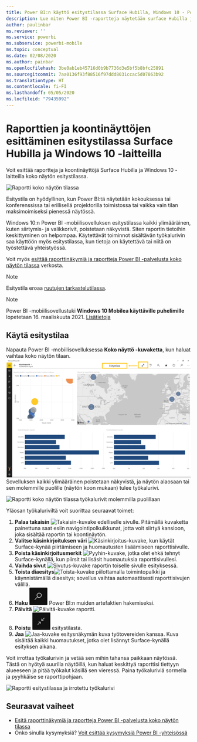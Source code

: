 ```yaml
---
title: Power BI:n käyttö esitystilassa Surface Hubilla, Windows 10 - Power BI
description: Lue miten Power BI -raportteja näytetään surface Hubilla ja miten Power BI -raporttinäkymiä, raportteja ja ruutuja näytetään Windows 10 -laitteilla koko näytön tilassa.
author: paulinbar
ms.reviewer: ''
ms.service: powerbi
ms.subservice: powerbi-mobile
ms.topic: conceptual
ms.date: 02/08/2020
ms.author: painbar
ms.openlocfilehash: 3be0ab1eb45716d0b9b7736d3e5bf5b8bfc25891
ms.sourcegitcommit: 7aa0136f93f88516f97ddd8031ccac5d07863b92
ms.translationtype: HT
ms.contentlocale: fi-FI
ms.lasthandoff: 05/05/2020
ms.locfileid: "79435992"
---
```

# <a name="view-reports-and-dashboards-in-presentation-mode-on-surface-hub-and-windows-10-devices"></a>Raporttien ja koontinäyttöjen esittäminen esitystilassa Surface Hubilla ja Windows 10 -laitteilla
Voit esittää raportteja ja koontinäyttöjä Surface Hubilla ja Windows 10 -laitteilla koko näytön esitystilassa. 

![Raportti koko näytön tilassa](./media/mobile-windows-10-app-presentation-mode/power-bi-presentation-mode-2.png)

Esitystila on hyödyllinen, kun Power BI:tä näytetään kokouksessa tai konferenssissa tai erillisellä projektorilla toimistossa tai vaikka vain tilan maksimoimiseksi pienessä näytössä. 

Windows 10:n Power BI -mobiilisovelluksen esitystilassa kaikki ylimääräinen, kuten siirtymis- ja valikkorivit, poistetaan näkyvistä. Siten raportin tietoihin keskittyminen on helpompaa. Käytettävät toiminnot sisältävän työkalurivin saa käyttöön myös esitystilassa, kun tietoja on käytettävä tai niitä on työstettävä yhteistyössä.

Voit myös [esittää raporttinäkymiä ja raportteja Power BI -palvelusta koko näytön tilassa](../end-user-focus.md) verkosta.

> [!NOTE]
> Esitystila eroaa [ruutujen tarkastelutilassa](mobile-tiles-in-the-mobile-apps.md).

>[!NOTE]
>Power BI -mobiilisovellustuki **Windows 10 Mobilea käyttäville puhelimille** lopetetaan 16. maaliskuuta 2021. [Lisätietoja](https://go.microsoft.com/fwlink/?linkid=2121400)

## <a name="use-presentation-mode"></a>Käytä esitystilaa
Napauta Power BI -mobiilisovelluksessa **Koko näyttö -kuvaketta**, kun haluat vaihtaa koko näytön tilaan.
![Koko näyttö -kuvake](././media/mobile-windows-10-app-presentation-mode/power-bi-full-screen-icon.png) Sovelluksen kaikki ylimääräinen poistetaan näkyvistä, ja näytön alaosaan tai sen molemmille puolille (näytön koon mukaan) tulee työkalurivi.

![Raportti koko näytön tilassa työkalurivit molemmilla puolillaan](./media/mobile-windows-10-app-presentation-mode/power-bi-presentation-mode-2.png)

Yläosan työkaluriviltä voit suorittaa seuraavat toimet:

1. **Palaa takaisin** ![Takaisin-kuvake](./media/mobile-windows-10-app-presentation-mode/power-bi-windows-10-presentation-back-icon.png) edelliselle sivulle. Pitämällä kuvaketta painettuna saat esiin navigointipolkuikkunat, jotta voit siirtyä kansioon, joka sisältää raportin tai koontinäytön.
2. **Valitse käsinkirjoituksen väri** ![Käsinkirjoitus-kuvake](./media/mobile-windows-10-app-presentation-mode/power-bi-windows-10-presentation-ink-icon.png), kun käytät Surface-kynää piirtämiseen ja huomautusten lisäämiseen raporttisivulle.
3. **Poista käsinkirjoitusmerkit** ![Pyyhin-kuvake](./media/mobile-windows-10-app-presentation-mode/power-bi-windows-10-presentation-eraser-icon.png), jotka olet ehkä tehnyt Surface-kynällä, kun piirsit tai lisäsit huomautuksia raporttisivullesi.  
4. **Vaihda sivut** ![Sivutus-kuvake](./media/mobile-windows-10-app-presentation-mode/power-bi-windows-10-presentation-pages-icon.png) raportin toiselle sivulle esityksessä.
5. **Toista diaesitys**![Toista-kuvake](./media/mobile-windows-10-app-presentation-mode/power-bi-windows-10-presentation-play-icon.png) piilottamalla toimintopalkki ja käynnistämällä diaesitys; sovellus vaihtaa automaattisesti raporttisivujen välillä. 
6. **Haku** ![Haku-kuvake](./media/mobile-windows-10-app-presentation-mode/power-bi-windows-10-presentation-search-icon.png) Power BI:n muiden artefaktien hakemiseksi.
7. **Päivitä** ![Päivitä-kuvake](./media/mobile-windows-10-app-presentation-mode/power-bi-windows-10-presentation-refresh-icon.png) raportti.
8. **Poistu** ![Poistu koko näytön tilasta](./media/mobile-windows-10-app-presentation-mode/power-bi-windows-10-exit-full-screen-icon.png) esitystilasta.
8. **Jaa** ![Jaa-kuvake](./media/mobile-windows-10-app-presentation-mode/power-bi-windows-10-share-icon.png) esitysnäkymän kuva työtovereiden kanssa. Kuva sisältää kaikki huomautukset, jotka olet lisännyt Surface-kynällä esityksen aikana.

Voit irrottaa työkalurivin ja vetää sen mihin tahansa paikkaan näytössä. Tästä on hyötyä suurilla näytöillä, kun haluat keskittyä raporttisi tiettyyn alueeseen ja pitää työkalut käsillä sen vieressä. Paina työkaluriviä sormella ja pyyhkäise se raporttipohjaan.

![Raportti esitystilassa ja irrotettu työkalurivi](./media/mobile-windows-10-app-presentation-mode/power-bi-windows-10-presentation-drag-toolbar-2.png)


## <a name="next-steps"></a>Seuraavat vaiheet
* [Esitä raporttinäkymiä ja raportteja Power BI -palvelusta koko näytön tilassa](../end-user-focus.md)
* Onko sinulla kysymyksiä? [Voit esittää kysymyksiä Power BI -yhteisössä](https://community.powerbi.com/)

